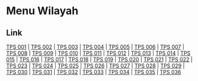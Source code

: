 # Menu Wilayah

## Link

[TPS 001](https://github.com/gigit-pemilu/pemilu-2024-65-kalimantan-utara/tree/main/pilpres/hitung-suara/sub/65-kalimantan-utara/sub/71-kota-tarakan/sub/01-tarakan-barat/sub/1005-karang-harapan/sub/001-tps)
 | 
[TPS 002](https://github.com/gigit-pemilu/pemilu-2024-65-kalimantan-utara/tree/main/pilpres/hitung-suara/sub/65-kalimantan-utara/sub/71-kota-tarakan/sub/01-tarakan-barat/sub/1005-karang-harapan/sub/002-tps)
 | 
[TPS 003](https://github.com/gigit-pemilu/pemilu-2024-65-kalimantan-utara/tree/main/pilpres/hitung-suara/sub/65-kalimantan-utara/sub/71-kota-tarakan/sub/01-tarakan-barat/sub/1005-karang-harapan/sub/003-tps)
 | 
[TPS 004](https://github.com/gigit-pemilu/pemilu-2024-65-kalimantan-utara/tree/main/pilpres/hitung-suara/sub/65-kalimantan-utara/sub/71-kota-tarakan/sub/01-tarakan-barat/sub/1005-karang-harapan/sub/004-tps)
 | 
[TPS 005](https://github.com/gigit-pemilu/pemilu-2024-65-kalimantan-utara/tree/main/pilpres/hitung-suara/sub/65-kalimantan-utara/sub/71-kota-tarakan/sub/01-tarakan-barat/sub/1005-karang-harapan/sub/005-tps)
 | 
[TPS 006](https://github.com/gigit-pemilu/pemilu-2024-65-kalimantan-utara/tree/main/pilpres/hitung-suara/sub/65-kalimantan-utara/sub/71-kota-tarakan/sub/01-tarakan-barat/sub/1005-karang-harapan/sub/006-tps)
 | 
[TPS 007](https://github.com/gigit-pemilu/pemilu-2024-65-kalimantan-utara/tree/main/pilpres/hitung-suara/sub/65-kalimantan-utara/sub/71-kota-tarakan/sub/01-tarakan-barat/sub/1005-karang-harapan/sub/007-tps)
 | 
[TPS 008](https://github.com/gigit-pemilu/pemilu-2024-65-kalimantan-utara/tree/main/pilpres/hitung-suara/sub/65-kalimantan-utara/sub/71-kota-tarakan/sub/01-tarakan-barat/sub/1005-karang-harapan/sub/008-tps)
 | 
[TPS 009](https://github.com/gigit-pemilu/pemilu-2024-65-kalimantan-utara/tree/main/pilpres/hitung-suara/sub/65-kalimantan-utara/sub/71-kota-tarakan/sub/01-tarakan-barat/sub/1005-karang-harapan/sub/009-tps)
 | 
[TPS 010](https://github.com/gigit-pemilu/pemilu-2024-65-kalimantan-utara/tree/main/pilpres/hitung-suara/sub/65-kalimantan-utara/sub/71-kota-tarakan/sub/01-tarakan-barat/sub/1005-karang-harapan/sub/010-tps)
 | 
[TPS 011](https://github.com/gigit-pemilu/pemilu-2024-65-kalimantan-utara/tree/main/pilpres/hitung-suara/sub/65-kalimantan-utara/sub/71-kota-tarakan/sub/01-tarakan-barat/sub/1005-karang-harapan/sub/011-tps)
 | 
[TPS 012](https://github.com/gigit-pemilu/pemilu-2024-65-kalimantan-utara/tree/main/pilpres/hitung-suara/sub/65-kalimantan-utara/sub/71-kota-tarakan/sub/01-tarakan-barat/sub/1005-karang-harapan/sub/012-tps)
 | 
[TPS 013](https://github.com/gigit-pemilu/pemilu-2024-65-kalimantan-utara/tree/main/pilpres/hitung-suara/sub/65-kalimantan-utara/sub/71-kota-tarakan/sub/01-tarakan-barat/sub/1005-karang-harapan/sub/013-tps)
 | 
[TPS 014](https://github.com/gigit-pemilu/pemilu-2024-65-kalimantan-utara/tree/main/pilpres/hitung-suara/sub/65-kalimantan-utara/sub/71-kota-tarakan/sub/01-tarakan-barat/sub/1005-karang-harapan/sub/014-tps)
 | 
[TPS 015](https://github.com/gigit-pemilu/pemilu-2024-65-kalimantan-utara/tree/main/pilpres/hitung-suara/sub/65-kalimantan-utara/sub/71-kota-tarakan/sub/01-tarakan-barat/sub/1005-karang-harapan/sub/015-tps)
 | 
[TPS 016](https://github.com/gigit-pemilu/pemilu-2024-65-kalimantan-utara/tree/main/pilpres/hitung-suara/sub/65-kalimantan-utara/sub/71-kota-tarakan/sub/01-tarakan-barat/sub/1005-karang-harapan/sub/016-tps)
 | 
[TPS 017](https://github.com/gigit-pemilu/pemilu-2024-65-kalimantan-utara/tree/main/pilpres/hitung-suara/sub/65-kalimantan-utara/sub/71-kota-tarakan/sub/01-tarakan-barat/sub/1005-karang-harapan/sub/017-tps)
 | 
[TPS 018](https://github.com/gigit-pemilu/pemilu-2024-65-kalimantan-utara/tree/main/pilpres/hitung-suara/sub/65-kalimantan-utara/sub/71-kota-tarakan/sub/01-tarakan-barat/sub/1005-karang-harapan/sub/018-tps)
 | 
[TPS 019](https://github.com/gigit-pemilu/pemilu-2024-65-kalimantan-utara/tree/main/pilpres/hitung-suara/sub/65-kalimantan-utara/sub/71-kota-tarakan/sub/01-tarakan-barat/sub/1005-karang-harapan/sub/019-tps)
 | 
[TPS 020](https://github.com/gigit-pemilu/pemilu-2024-65-kalimantan-utara/tree/main/pilpres/hitung-suara/sub/65-kalimantan-utara/sub/71-kota-tarakan/sub/01-tarakan-barat/sub/1005-karang-harapan/sub/020-tps)
 | 
[TPS 021](https://github.com/gigit-pemilu/pemilu-2024-65-kalimantan-utara/tree/main/pilpres/hitung-suara/sub/65-kalimantan-utara/sub/71-kota-tarakan/sub/01-tarakan-barat/sub/1005-karang-harapan/sub/021-tps)
 | 
[TPS 022](https://github.com/gigit-pemilu/pemilu-2024-65-kalimantan-utara/tree/main/pilpres/hitung-suara/sub/65-kalimantan-utara/sub/71-kota-tarakan/sub/01-tarakan-barat/sub/1005-karang-harapan/sub/022-tps)
 | 
[TPS 023](https://github.com/gigit-pemilu/pemilu-2024-65-kalimantan-utara/tree/main/pilpres/hitung-suara/sub/65-kalimantan-utara/sub/71-kota-tarakan/sub/01-tarakan-barat/sub/1005-karang-harapan/sub/023-tps)
 | 
[TPS 024](https://github.com/gigit-pemilu/pemilu-2024-65-kalimantan-utara/tree/main/pilpres/hitung-suara/sub/65-kalimantan-utara/sub/71-kota-tarakan/sub/01-tarakan-barat/sub/1005-karang-harapan/sub/024-tps)
 | 
[TPS 025](https://github.com/gigit-pemilu/pemilu-2024-65-kalimantan-utara/tree/main/pilpres/hitung-suara/sub/65-kalimantan-utara/sub/71-kota-tarakan/sub/01-tarakan-barat/sub/1005-karang-harapan/sub/025-tps)
 | 
[TPS 026](https://github.com/gigit-pemilu/pemilu-2024-65-kalimantan-utara/tree/main/pilpres/hitung-suara/sub/65-kalimantan-utara/sub/71-kota-tarakan/sub/01-tarakan-barat/sub/1005-karang-harapan/sub/026-tps)
 | 
[TPS 027](https://github.com/gigit-pemilu/pemilu-2024-65-kalimantan-utara/tree/main/pilpres/hitung-suara/sub/65-kalimantan-utara/sub/71-kota-tarakan/sub/01-tarakan-barat/sub/1005-karang-harapan/sub/027-tps)
 | 
[TPS 028](https://github.com/gigit-pemilu/pemilu-2024-65-kalimantan-utara/tree/main/pilpres/hitung-suara/sub/65-kalimantan-utara/sub/71-kota-tarakan/sub/01-tarakan-barat/sub/1005-karang-harapan/sub/028-tps)
 | 
[TPS 029](https://github.com/gigit-pemilu/pemilu-2024-65-kalimantan-utara/tree/main/pilpres/hitung-suara/sub/65-kalimantan-utara/sub/71-kota-tarakan/sub/01-tarakan-barat/sub/1005-karang-harapan/sub/029-tps)
 | 
[TPS 030](https://github.com/gigit-pemilu/pemilu-2024-65-kalimantan-utara/tree/main/pilpres/hitung-suara/sub/65-kalimantan-utara/sub/71-kota-tarakan/sub/01-tarakan-barat/sub/1005-karang-harapan/sub/030-tps)
 | 
[TPS 031](https://github.com/gigit-pemilu/pemilu-2024-65-kalimantan-utara/tree/main/pilpres/hitung-suara/sub/65-kalimantan-utara/sub/71-kota-tarakan/sub/01-tarakan-barat/sub/1005-karang-harapan/sub/031-tps)
 | 
[TPS 032](https://github.com/gigit-pemilu/pemilu-2024-65-kalimantan-utara/tree/main/pilpres/hitung-suara/sub/65-kalimantan-utara/sub/71-kota-tarakan/sub/01-tarakan-barat/sub/1005-karang-harapan/sub/032-tps)
 | 
[TPS 033](https://github.com/gigit-pemilu/pemilu-2024-65-kalimantan-utara/tree/main/pilpres/hitung-suara/sub/65-kalimantan-utara/sub/71-kota-tarakan/sub/01-tarakan-barat/sub/1005-karang-harapan/sub/033-tps)
 | 
[TPS 034](https://github.com/gigit-pemilu/pemilu-2024-65-kalimantan-utara/tree/main/pilpres/hitung-suara/sub/65-kalimantan-utara/sub/71-kota-tarakan/sub/01-tarakan-barat/sub/1005-karang-harapan/sub/034-tps)
 | 
[TPS 035](https://github.com/gigit-pemilu/pemilu-2024-65-kalimantan-utara/tree/main/pilpres/hitung-suara/sub/65-kalimantan-utara/sub/71-kota-tarakan/sub/01-tarakan-barat/sub/1005-karang-harapan/sub/035-tps)
 | 
[TPS 036](https://github.com/gigit-pemilu/pemilu-2024-65-kalimantan-utara/tree/main/pilpres/hitung-suara/sub/65-kalimantan-utara/sub/71-kota-tarakan/sub/01-tarakan-barat/sub/1005-karang-harapan/sub/036-tps)

